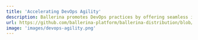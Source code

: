 ```yaml
---
title: 'Accelerating DevOps Agility'
description: Ballerina promotes DevOps practices by offering seamless integration with popular container platforms like Docker and Kubernetes. It supports containerization and provides native support for deployment on container orchestration platforms, facilitating efficient scaling and management of microservices.
url: https://github.com/ballerina-platform/ballerina-distribution/blob/v2201.5.0/examples/c2c-k8s-deployment/Cloud.toml
image: 'images/devops-agility.png'
---
```

